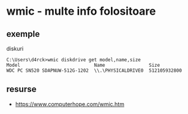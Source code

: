 # wmic - multe info folositoare

## exemple

diskuri
```batch
C:\Users\d4rck>wmic diskdrive get model,name,size
Model                           Name                Size
WDC PC SN520 SDAPNUW-512G-1202  \\.\PHYSICALDRIVE0  512105932800 
```

## resurse
- https://www.computerhope.com/wmic.htm

